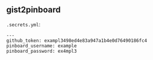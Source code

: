 gist2pinboard
-------------

`.secrets.yml`:

    ---
    github_token: exampl3498ed4e83a947a1b4e0d76490186fc4
    pinboard_username: example
    pinboard_password: ex4mpl3
